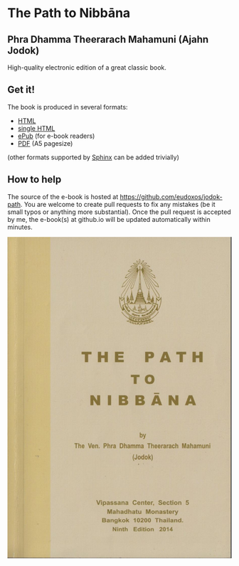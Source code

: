 # The Path to Nibbāna
## Phra Dhamma Theerarach Mahamuni (Ajahn Jodok)

High-quality electronic edition of a great classic book.

## Get it!

The book is produced in several formats:

* [HTML](https://eudoxos.github.io/jodok-path/html/index.html)
* [single HTML](https://eudoxos.github.io/jodok-path/singlehtml/index.html)
* [ePub](https://eudoxos.github.io/jodok-path/epub/jodok-path-to-nibbana.epub) (for e-book readers)
* [PDF](https://eudoxos.github.io/jodok-path/latex/JodokPath.pdf) (A5 pagesize)

(other formats supported by [Sphinx](https://sphinx-doc.org) can be added trivially)

## How to help

The source of the e-book is hosted at https://github.com/eudoxos/jodok-path. You are welcome to create pull requests to fix any mistakes (be it small typos or anything more substantial). Once the pull request is accepted by me, the e-book(s) at github.io will be updated automatically within minutes.

![cover](_static/cover.jpg)
